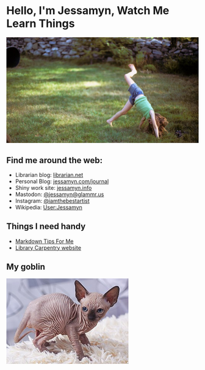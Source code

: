
# Hello, I'm Jessamyn, Watch Me Learn Things
![me doing a cartwheel sometime back in the 1970w](https://github.com/jessamynwest/jessamynwest/blob/main/cartwheel.png)

## Find me around the web: 
- Librarian blog: <a href="https://librarian.net">librarian.net</a>
- Personal Blog: <a href="http://jessamyn.com/journal">jessamyn.com/journal</a>
- Shiny work site: <a href="http://jessamyn.info">jessamyn.info</a>
- Mastodon: <a href="https://glammr.us/@jessamyn">@jessamyn@glammr.us</a>
- Instagram: <a href="https://instagram.com/iamthebestartist">@iamthebestartist</a>
- Wikipedia: <a href="https://en.wikipedia.org/wiki/User:Jessamyn">User:Jessamyn</a>

## Things I need handy
* <a href="https://guides.github.com/features/mastering-markdown/">Markdown Tips For Me</A>
* <a href="https://librarycarpentry.org/">Library Carpentry website</a>

## My goblin
![one of those wrinkly cats](https://github.com/jessamynwest/jessamynwest/blob/main/goblin.jpg)
